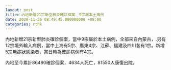 ```yaml
---
layout: post
title: 內地新增21宗新型肺炎確診個案　9宗屬本土病例
date: 2020-11-26 08:49:45.000000000 +08:00
categories: rthk
---
```


內地新增21宗新型肺炎確診個案，當中9宗屬於本土病例，全部來自內蒙古，.另有12宗境外輸入病例，當中上海有5宗、廣東4宗、江蘇、福建及四川各有1宗。新增5宗無症狀感染者，當日轉為確診病例有4宗。

內地至今累計86490確診個案，4634人死亡，81550人康復出院。

